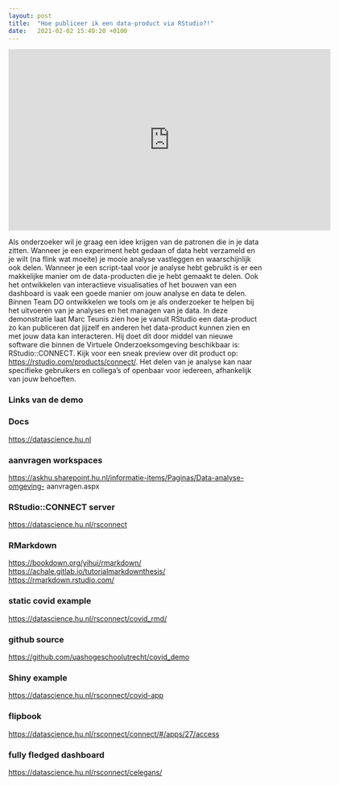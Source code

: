 ```yaml
---
layout: post
title:  "Hoe publiceer ik een data-product via RStudio?!"
date:   2021-02-02 15:40:20 +0100
---
```


<div style"position: relative; padding - bottom:56.25 %; overflow: hidden; "><iframe allowfullscreen="" scrolling="auto" src="https://stream.hu.nl/players/0hVzppt9-wtzy1Zaa.html" style = "position:relative;" width = "640" height = "360" frameborder = "0" ></iframe></div>

Als onderzoeker wil je graag een idee krijgen van de patronen die in je data zitten. Wanneer je een experiment hebt gedaan of data hebt verzameld en je wilt (na flink wat moeite) je mooie analyse vastleggen en waarschijnlijk ook delen. Wanneer je een script-taal voor je analyse hebt gebruikt is er een makkelijke manier om de data-producten die je hebt gemaakt te delen. Ook het ontwikkelen van interactieve visualisaties of het bouwen van een dashboard is vaak een goede manier om jouw analyse en data te delen. Binnen Team DO ontwikkelen we tools om je als onderzoeker te helpen bij het uitvoeren van je analyses en het managen van je data. In deze demonstratie laat Marc Teunis zien hoe je vanuit RStudio een data-product zo kan publiceren dat jijzelf en anderen het data-product kunnen zien en met jouw data kan interacteren. Hij doet dit door middel van nieuwe software die binnen de Virtuele Onderzoeksomgeving beschikbaar is: RStudio::CONNECT. Kijk voor een sneak preview over dit product op: https://rstudio.com/products/connect/. Het delen van je analyse kan naar specifieke gebruikers en collega’s of openbaar voor iedereen, afhankelijk van jouw behoeften.

 


### Links van de demo

### Docs

https://datascience.hu.nl 

### aanvragen workspaces

https://askhu.sharepoint.hu.nl/informatie-items/Paginas/Data-analyse-omgeving- aanvragen.aspx 

### RStudio::CONNECT server

https://datascience.hu.nl/rsconnect 

### RMarkdown

https://bookdown.org/yihui/rmarkdown/ https://achale.gitlab.io/tutorialmarkdownthesis/ https://rmarkdown.rstudio.com/ 

### static covid example

https://datascience.hu.nl/rsconnect/covid_rmd/ 

### github source

https://github.com/uashogeschoolutrecht/covid_demo 

### Shiny example

https://datascience.hu.nl/rsconnect/covid-app 

### flipbook

https://datascience.hu.nl/rsconnect/connect/#/apps/27/access 

### fully fledged dashboard

https://datascience.hu.nl/rsconnect/celegans/ 
